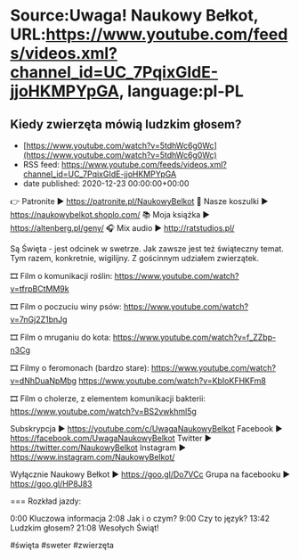 # Source:Uwaga! Naukowy Bełkot, URL:https://www.youtube.com/feeds/videos.xml?channel_id=UC_7PqixGIdE-jjoHKMPYpGA, language:pl-PL

## Kiedy zwierzęta mówią ludzkim głosem?
 - [https://www.youtube.com/watch?v=5tdhWc6g0Wc](https://www.youtube.com/watch?v=5tdhWc6g0Wc)
 - RSS feed: https://www.youtube.com/feeds/videos.xml?channel_id=UC_7PqixGIdE-jjoHKMPYpGA
 - date published: 2020-12-23 00:00:00+00:00

👉 Patronite ► https://patronite.pl/NaukowyBelkot 
👕 Nasze koszulki ► https://naukowybelkot.shoplo.com/
📚 Moja książka ► https://altenberg.pl/geny/
🎧 Mix audio ► http://ratstudios.pl/

Są Święta - jest odcinek w swetrze. Jak zawsze jest też świąteczny temat. Tym razem, konkretnie, wigilijny. Z gościnnym udziałem zwierzątek.

🎞 Film o komunikacji roślin:
https://www.youtube.com/watch?v=tfrpBCtMM9k

🎞 Film o poczuciu winy psów:
https://www.youtube.com/watch?v=7nGj2Z1bnJg

🎞 Film o mruganiu do kota:
https://www.youtube.com/watch?v=f_ZZbp-n3Cg

🎞 Filmy o feromonach (bardzo stare):
https://www.youtube.com/watch?v=dNhDuaNpMbg
https://www.youtube.com/watch?v=KbIoKFHKFm8

🎞 Film o cholerze, z elementem komunikacji bakterii:
https://www.youtube.com/watch?v=BS2vwkhml5g

Subskrypcja ► https://youtube.com/c/UwagaNaukowyBelkot
Facebook ► https://facebook.com/UwagaNaukowyBelkot
Twitter ► https://twitter.com/NaukowyBelkot
Instagram ► https://www.instagram.com/NaukowyBelkot/

Wyłącznie Naukowy Bełkot ► https://goo.gl/Do7VCc
Grupa na facebooku ► https://goo.gl/HP8J83

===
Rozkład jazdy:

0:00 Kluczowa informacja
2:08 Jak i o czym?
9:00 Czy to język?
13:42 Ludzkim głosem?
21:08 Wesołych Świąt!

#święta #sweter #zwierzęta

